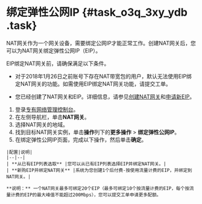 # 绑定弹性公网IP {#task_o3q_3xy_ydb .task}

NAT网关作为一个网关设备，需要绑定公网IP才能正常工作。创建NAT网关后，您可以为NAT网关绑定弹性公网IP（EIP）。

EIP绑定NAT网关前，请确保满足以下条件。

-   对于2018年1月26日之前账号下存在NAT带宽包的用户，默认无法使用EIP绑定NAT网关的功能。如需使用EIP绑定NAT网关功能，请提交工单。

-   您已经创建了NAT网关和EIP。详细信息，请参见[创建NAT网关](intl.zh-CN/快速入门/创建NAT网关.md#)和[申请新EIP](../../../../intl.zh-CN/用户指南/申请EIP/申请新EIP.md#)。

1.   登录[专有网络管理控制台](https://vpcnext.console.aliyun.com/nat/)。 
2.   在左侧导航栏，单击**NAT网关**。 
3.   选择NAT网关的地域。 
4.   找到目标NAT网关实例，单击**操作**列下的**更多操作** \> **绑定弹性公网IP**。 
5.   在绑定弹性公网IP页面，完成以下操作，然后单击**确定**。 

    |配置|说明|
    |--|--|
    | **从已有EIP列表选取** |您可以从已有EIP列表选择EIP并绑定NAT网关。|
    | **新购EIP并绑定NAT网关** |系统为您创建1个后付费-按使用流量计费的EIP，并绑定到NAT网关。|

    **说明：** 一个NAT网关最多可绑定20个EIP（最多可绑定10个按流量计费的EIP，每个按流量计费的EIP的最大峰值不能超过200Mbps），您可以提交工单申请更多配额。


